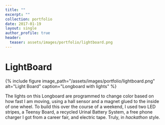```yaml
---
title: ""
excerpt: ""
collection: portfolio
date: 2017-01-19
layout: single
author_profile: true
header:
  teaser: assets/images/portfolio/lightboard.png
---
```


# LightBoard

{% include figure image_path="/assets/images/portfolio/lightboard.png" alt="Light Board" caption="Longboard with lights" %}

The lights on this Longboard are programmed to change color based on how fast I am moving, using a hall sensor and a magnet glued to the inside of one wheel. To build this over the course of a weekend, I used two LED stripes, a Teensy Board, a recycled Urinal Battery System, a free phone charger I got from a career fair, and electric tape. Truly, in _hackathon_ style.
